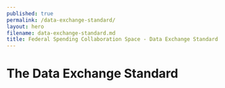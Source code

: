 ```yaml
---
published: true
permalink: /data-exchange-standard/
layout: hero
filename: data-exchange-standard.md
title: Federal Spending Collaboration Space - Data Exchange Standard
---
```


# The Data Exchange Standard

